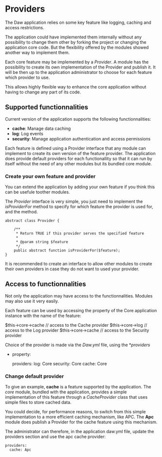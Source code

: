 # Providers

The Daw application relies on some key feature like logging, caching and access restrictions.

The application could have implemented them internally without any possibility to change them other by forking the project or changing the application core code. But the flexibility offered by the modules showed another way to implement them.

Each core feature may be implemented by a *Provider*. A module has the possibility to create its own implementation of the Provider and publish it. It will be then up to the application administrator to choose for each feature which provider to use.

This allows highly flexible way to enhance the core application without having to change any part of its code.


## Supported functionnalities

Current version of the application supports the following functionnalities:
 - **cache**: Manage data caching
 - **log**: Log events
 - **security**: Manage application authentication and access permissions

Each feature is defined using a Provider interface that any module can implement to create its own version of the feature provider. The application does provide default providers for each functionallity so that it can run by itself without the need of any other modules but its bundled core module.


### Create your own feature and provider

You can extend the application by adding your own feature if you think this can be usefule toother modules.

The *Provider* interface is very simple, you just need to implement the *isProviderFor* method to specify for which feature the provider is used for, and the method.

    abstract class Provider {

        /**
         * Return TRUE if this provider serves the specified feature
         *
         * @param string $feature
         */
        public abstract function isProviderFor($feature);
    }


It is recommended to create an interface to allow other modules to create their own providers in case they do not want to used your provider.


## Access to functionnalities

Not only the application may have access to the functionnalities. Modules may also use it very easily.

Each feature can be used by accessing the property of the Core application instance with the name of the feature:

  $this->core->cache // access to the Cache provider
  $this->core->log // access to the Log provider
  $this->core->cache // access to the Security provider



Choice of the provider is made via the *Daw.yml* file, using the **providers*
* property:

    providers:
      log: Core
      security: Core
      cache: Core

 
### Change default provider

To give an example, **cache** is a feature supported by the application. The *core* module, bundled with the application, provides a simple implementation of this feature through a *CacheProvider* class that uses simple files to store cached data.
 
You could decide, for performance reasons, to switch from this simple implementation to a more efficient caching mechanism, like APC. The **Apc** module does publish a Provider for the cache feature using this mechanism.

The administrator can therefore, in the application daw.yml file, update the providers section and use the apc cache provider:

    providers:
      cache: Apc

